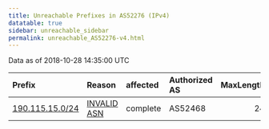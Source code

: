 ```yaml
---
title: Unreachable Prefixes in AS52276 (IPv4)
datatable: true
sidebar: unreachable_sidebar
permalink: unreachable_AS52276-v4.html
---
```


Data as of 2018-10-28 14:35:00 UTC


<div class="datatable-begin"></div>

| Prefix                                                   | Reason                                                                                                 | affected   | Authorized AS   |   MaxLength | Anchor                                         |   unreachable /24s |
|:---------------------------------------------------------|:-------------------------------------------------------------------------------------------------------|:-----------|:----------------|------------:|:-----------------------------------------------|-------------------:|
| [190.115.15.0/24](https://stat.ripe.net/190.115.15.0/24) | [INVALID ASN](https://rpki-validator.ripe.net/announcement-preview?asn=AS52276&prefix=190.115.15.0/24) | complete   | AS52468         |          24 | [LACNIC](unreachable_LACNIC_RPKI_Root-v4.html) |                  1 |

<div class="datatable-end"></div>